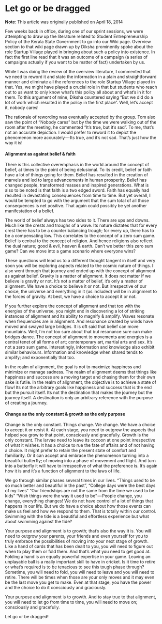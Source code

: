 # Let go or be dragged

**Note**: This article was originally published on April 18, 2014

Few weeks back in office, during one of our sprint sessions, we were attempting to draw up the literature related to Student Entrepreneurship Policy of the Kerala State Government to go into our Wiki page. Overview section to that wiki page drawn up by Diksha prominently spoke about the role Startup Village played in bringing about such a policy into existence. In fact the first line read that it was an outcome of a campaign \(a series of campaigns actually if you want to be matter of fact\) undertaken by us.

While I was doing the review of the overview literature, I commented that we need to reword it and state the information in a plain and straightforward manner and eliminate all the references to the role Startup Village played in that. Yes, we might have played a crucial role in that but students who reach out to us want to only know what’s this policy all about and what’s in it for them. To this argument of mine, Diksha countered saying “But we did do a lot of work which resulted in the policy in the first place”. Well, let’s accept it, nobody cares!

The rationale of rewording was eventually accepted by the group. Tom also saw the point of “Nobody cares” but by the time we were walking out of the room after the meeting, he commented “It’s true, but it’s sad”. To me, that’s not an accurate depiction. I would prefer to reword it to depict the phenomenon more accurately — Its true, and it’s not sad. That’s just how the way it is!

#### Alignment as against belief & faith

There is this collective overemphasis in the world around the concept of belief, at times to the point of being delusional. To its credit, belief or faith have a lot of things going for them. Belief has resulted in the creation of marvels and led to large advancements in human prosperity. Belief has changed people, transformed masses and inspired generations. What is also to be noted is that faith is a two edged sword. Faith has equally had resulted in devastating consequences from time to time. But yet overall, I would be tempted to go with the argument that the sum total of all those consequences is net positive. That again could possibly be yet another manifestation of a belief.

The world of belief always has two sides to it. There are ups and downs. Much like the crests and troughs of a wave. Its nature dictates that for every crest there has to be a counter balancing trough; for every up, there has to be a compensating low. This correlates to the concept of a zero sum game. Belief is central to the concept of religion. And hence religions also reflect the dual nature; good & evil, heaven & earth. Can’t we better this zero sum game? Can we move into a game scenario where everyone wins?

These questions will lead us to a different thought tangent in itself and very soon you will be exploring aspects related to the cosmic nature of things. I also went through that journey and ended up with the concept of alignment as against belief. Gravity is a matter of alignment. It does not matter if we believe is gravity or not. It’s not a matter of belief, it’s only a matter of alignment. We have a choice to believe it or not. But irrespective of our choice, the universe and everything in it \(us included\) will be in alignment to the forces of gravity. At best, we have a choice to accept it or not.

If you further explore the concept of alignment and that too with the energies of the universe, you might end in discovering a lot of striking instances of alignment and its ability to magnify & amplify. Waves resonate when frequencies are in alignment. And resonance created by winds have moved and swayed large bridges. It is oft said that belief can move mountains. Well, I’m not too sure about that but resonance sure can make bridges dance. The concept of alignment to movements and energies is a central tenet of all forms of art; contemporary art, martial arts and sex. It’s not a zero sum game. Interestingly, information and knowledge also exhibit similar behaviours. Information and knowledge when shared tends to amplify; and exponentially that too.

In the realm of alignment, the goal is not to maximize happiness and minimize or manage sadness. The realm of alignment deems that things like happiness and success are a moving target and chasing them for their own sake is futile. In the realm of alignment, the objective is to achieve a state of flow! Its not the arbitrary goals like happiness and success that is the end but the pursuit itself. Its not the destination that makes the journey but the journey itself. A destination is only an arbitrary reference with the purpose of creating a journey.

#### Change as the only constant & growth as the only purpose

Change is the only constant. Things change. We change. We have a choice to accept it or resist it. At each stage, you need to outgrow the aspects that helped you grow to that point, consciously and gracefully. Growth is the only constant. The larvae need to leave its cocoon at one point irrespective of what it wishes. It has a choice to rue the fate of affairs and of not having a choice. It might prefer to retain the present state of comfort and familiarity. Or it can accept and embrace the phenomenon turning into a beautiful butterfly; of moving into a phase of movement and flight. And turn into a butterfly it will have to irrespective of what the preference is. It’s again how it is and it’s a function of alignment to the laws of life.

We go through similar phases several times in our lives. “Things used to be so much better and beautiful in the past”, “College days were the best days of my lives” “Our friendships are not the same from the time we used to be kids” “Wish things were the way it used to be” — People change, you change, everything changes! We do not have control of a lot of things that happens in our life. But we do have a choice about how those events can make us feel and how we respond to them. That is totally within our control. Swimming with the tide is a beautiful and effortless experience but what about swimming against the tide?

Your purpose and alignment is to growth; that’s also the way it is. You will need to outgrow your parents, your friends and even yourself for you to truly embrace the possibilities of moving into your next stage of growth. Like a hand of cards that has been dealt to you, you will need to figure out when to play them or fold them. And that’s what you need to get good at. Folding a hand is an equally powerful expertise in your game. Leaving an unplayable ball is a really important skill to have in cricket. Is it time to retire or what’s required is to be tenacious to see this tough phase through? Sometime, you will need to fold, you will need to leave and you will need to retire. There will be times when those are your only moves and it may even be the last move you get to make. Even at that stage, you have the power and the choice to do it consciously and graciously.

Your purpose and alignment is to growth. And to stay true to that alignment, you will need to let go from time to time, you will need to move on; consciously and gracefully.

Let go or be dragged!

